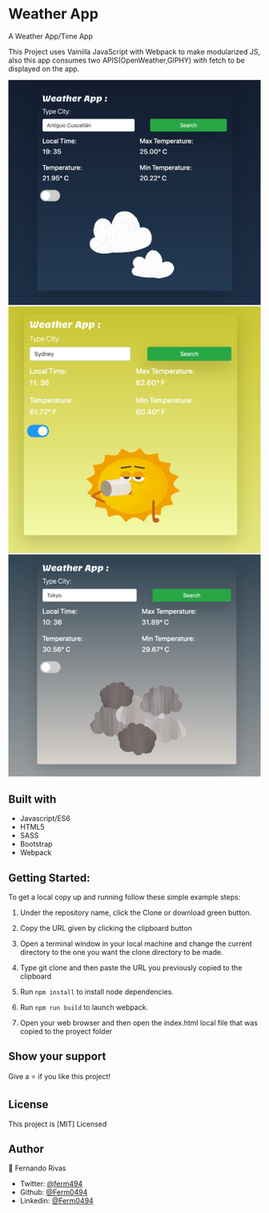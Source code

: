 # Weather App

A Weather App/Time App

This Project uses Vainilla JavaScript with Webpack to make modularized JS, also this app consumes two APIS(OpenWeather,GIPHY) with fetch to be displayed on the app.

![screenshot](./src/img/1.png)
![screenshot](./src/img/3.png)
![screenshot](./src/img/2.png)

## Built with

- Javascript/ES6
- HTML5
- SASS
- Bootstrap
- Webpack

## Getting Started:

To get a local copy up and running follow these simple example steps:

1. Under the repository name, click the Clone or download green button.

2. Copy the URL given by clicking the clipboard button

3. Open a terminal window in your local machine and change the current directory to the one you
   want the clone directory to be made.

4. Type git clone and then paste the URL you previously copied to the clipboard

5. Run `npm install` to install node dependencies.

6. Run `npm run build` to launch webpack.

7. Open your web browser and then open the index.html local file that was copied to the proyect folder



## Show your support

Give a ⭐️ if you like this project!

## License

This project is [MIT] Licensed

## Author

👤 Fernando Rivas

- Twitter: [@ferm494](https://twitter.com/ferm494)
- Github: [@Ferm0494](https://github.com/Ferm0494)
- Linkedin: [@Ferm0494](https://www.linkedin.com/in/ferm0494/)
